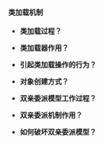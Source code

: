 #### 类加载机制

- **类加载过程？**

- **类加载器作用？**

- **引起类加载操作的行为？**

- **对象创建方式？**

- **双亲委派模型工作过程？**

- **双亲委派机制作用？**

- **如何破坏双亲委派模型？**



